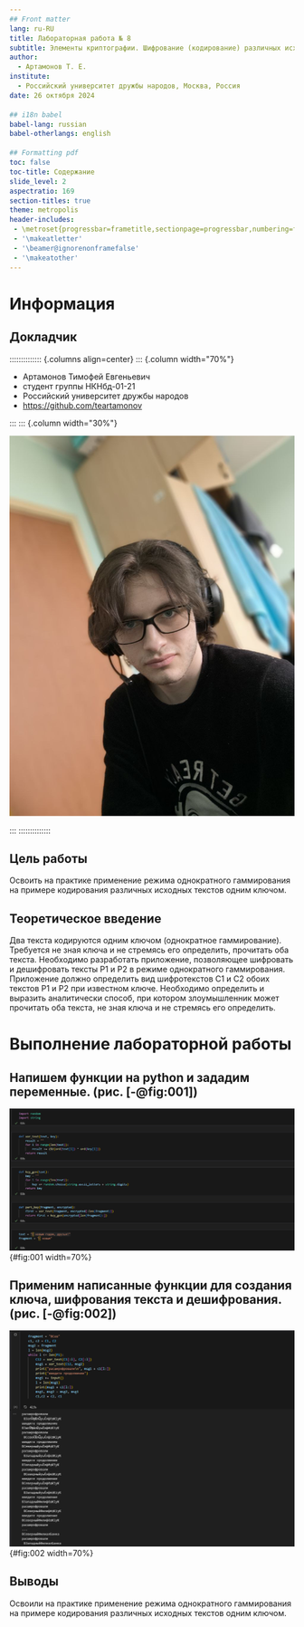 ```yaml
---
## Front matter
lang: ru-RU
title: Лабораторная работа № 8
subtitle: Элементы криптографии. Шифрование (кодирование) различных исходных текстов одним ключом
author:
  - Артамонов Т. Е.
institute:
  - Российский университет дружбы народов, Москва, Россия
date: 26 октября 2024

## i18n babel
babel-lang: russian
babel-otherlangs: english

## Formatting pdf
toc: false
toc-title: Содержание
slide_level: 2
aspectratio: 169
section-titles: true
theme: metropolis
header-includes:
 - \metroset{progressbar=frametitle,sectionpage=progressbar,numbering=fraction}
 - '\makeatletter'
 - '\beamer@ignorenonframefalse'
 - '\makeatother'
---
```


# Информация

## Докладчик

:::::::::::::: {.columns align=center}
::: {.column width="70%"}

  * Артамонов Тимофей Евгеньевич
  * студент группы НКНбд-01-21
  * Российский университет дружбы народов
  * <https://github.com/teartamonov>

:::
::: {.column width="30%"}

![](image/ava.jpg)

:::
::::::::::::::


## Цель работы

Освоить на практике применение режима однократного гаммирования на примере кодирования различных исходных текстов одним ключом.

## Теоретическое введение

Два текста кодируются одним ключом (однократное гаммирование).
Требуется не зная ключа и не стремясь его определить, прочитать оба текста. Необходимо разработать приложение, позволяющее шифровать и дешифровать тексты P1 и P2 в режиме однократного гаммирования. 
Приложение должно определить вид шифротекстов C1 и C2 обоих текстов P1 и P2 при известном ключе. 
Необходимо определить и выразить аналитически способ, при котором злоумышленник может прочитать оба текста, не зная ключа и не стремясь его определить.

# Выполнение лабораторной работы

## Напишем функции на python и зададим переменные. (рис. [-@fig:001])

![Код. Часть 1](image/1.PNG){#fig:001 width=70%}

## Применим написанные функции для создания ключа, шифрования текста и дешифрования. (рис. [-@fig:002])

![Каждую итерацию смотрим на то, что получилось и добавляем еще части к известному тексту](image/2.PNG){#fig:002 width=70%}

## Выводы

Освоили на практике применение режима однократного гаммирования на примере кодирования различных исходных текстов одним ключом.
